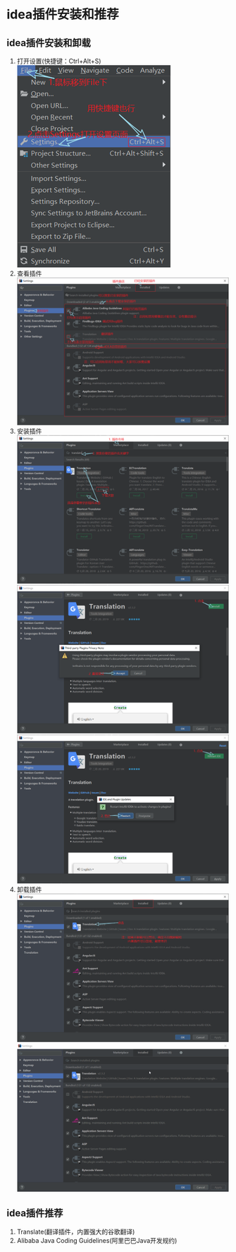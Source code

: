 # idea插件安装和推荐

## idea插件安装和卸载

1. 打开设置(快捷键：Ctrl+Alt+S)  
   ![打开设置](img/Snipaste_2019-03-25_17-34-30.png)
2. 查看插件  
   ![查看插件](img/Snipaste_2019-03-29_18-00-21.png)
3. 安装插件  
   ![安装插件1](img/Snipaste_2019-03-30_18-22-30.png)  
   ![安装插件2](img/Snipaste_2019-03-30_18-24-58.png)  
   ![安装插件3](img/Snipaste_2019-03-30_18-26-27.png)  
4. 卸载插件  
   ![卸载插件1](img/Snipaste_2019-03-30_18-34-35.png)  
   ![卸载插件2](img/UninstallPlugin.gif)

## idea插件推荐

1. Translate(翻译插件，内置强大的谷歌翻译)  
2. Alibaba Java Coding Guidelines(阿里巴巴Java开发规约)